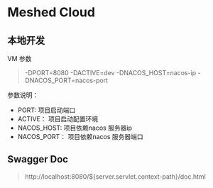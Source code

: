 # Meshed Cloud

## 本地开发

VM 参数

> -DPORT=8080 -DACTIVE=dev -DNACOS_HOST=nacos-ip -DNACOS_PORT=nacos-port

参数说明：
- PORT: 项目启动端口
- ACTIVE： 项目启动配置环境
- NACOS_HOST: 项目依赖nacos 服务器ip
- NACOS_PORT： 项目依赖nacos 服务器端口


## Swagger Doc

> http://localhost:8080/${server.servlet.context-path}/doc.html